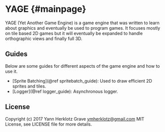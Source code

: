 YAGE {#mainpage}
====

YAGE (Yet Another Game Engine) is a game engine that was written to learn about graphics
and eventually be used to program games. It focuses mostly on tile based 2D games
but it will eventually be expanded to handle orthographic views and finally full 3D.

Guides
------

Below are some guides for different aspects of the game engine and how to use it.

- [Sprite Batching](@ref spritebatch_guide): Used to draw efficient 2D sprites and tiles.
- [Logger](@ref logger_guide): Asynchronous logger.

License
-------

Copyright (c) 2017 Yann Herklotz Grave <ymherklotz@gmail.com> 
MIT License, see LICENSE file for more details.
